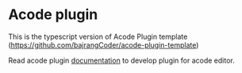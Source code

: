 # Acode plugin

This is the typescript version of Acode Plugin template (https://github.com/bajrangCoder/acode-plugin-template)

Read acode plugin [documentation](https://acode.foxdebug.com/plugin-docs) to develop plugin for acode editor.